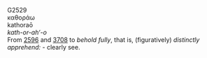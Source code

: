 G2529  
καθοράω  
kathoraō  
*kath-or-ah‘-o*  
From [2596](g2596) and [3708](g3708) to *behold* *fully*, that is,
(figuratively) *distinctly* *apprehend:* - clearly see.  
